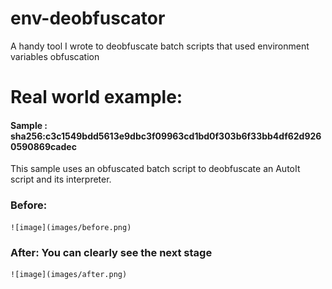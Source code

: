 # env-deobfuscator
A handy tool I wrote to deobfuscate batch scripts that used environment variables obfuscation


# Real world example:
  #### Sample : sha256:c3c1549bdd5613e9dbc3f09963cd1bd0f303b6f33bb4df62d9260590869cadec

  This sample uses an obfuscated batch script to deobfuscate an AutoIt script and its interpreter.

  ### Before:
    ![image](images/before.png)

  ### After: You can clearly see the next stage
    ![image](images/after.png)
